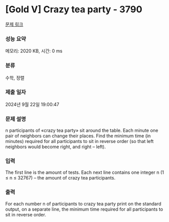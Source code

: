 # [Gold V] Crazy tea party - 3790 

[문제 링크](https://www.acmicpc.net/problem/3790) 

### 성능 요약

메모리: 2020 KB, 시간: 0 ms

### 분류

수학, 정렬

### 제출 일자

2024년 9월 22일 19:00:47

### 문제 설명

<p>n participants of «crazy tea party» sit around the table. Each minute one pair of neighbors can change their places. Find the minimum time (in minutes) required for all participants to sit in reverse order (so that left neighbors would become right, and right – left).</p>

### 입력 

 <p>The first line is the amount of tests. Each next line contains one integer n (1 ≤ n ≤ 32767) – the amount of crazy tea participants.</p>

### 출력 

 <p>For each number n of participants to crazy tea party print on the standard output, on a separate line, the minimum time required for all participants to sit in reverse order.</p>

